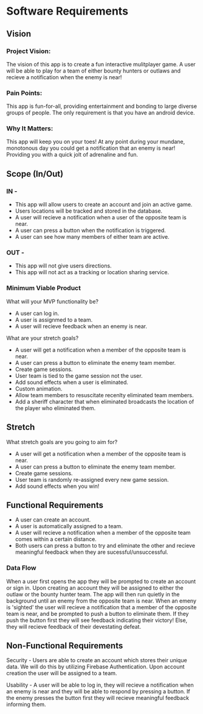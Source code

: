# Software Requirements

## Vision

### Project Vision: 
The vision of this app is to create a fun interactive mulitplayer game. A user will be able to play for a team of either bounty hunters or outlaws and recieve a notification when the enemy is near!

### Pain Points:
This app is fun-for-all, providing entertainment and bonding to large diverse groups of people. The only requirement is that you have an android device.

### Why It Matters:
This app will keep you on your toes! At any point during your mundane, monotonous day you could get a notification that an enemy is near! Providing you with a quick jolt of adrenaline and fun.

## Scope (In/Out)
### IN - 
- This app will allow users to create an account and join an active game.
- Users locations will be tracked and stored in the database.
- A user will recieve a notification when a user of the opposite team is near.
- A user can press a button when the notification is triggered.
- A user can see how many members of either team are active.


### OUT - 
- This app will not give users directions.
- This app will not act as a tracking or location sharing service.

### Minimum Viable Product
What will your MVP functionality be?
- A user can log in.
- A user is assignmed to a team.
- A user will recieve feedback when an enemy is near.


What are your stretch goals?
- A user will get a notification when a member of the opposite team is near.
- A user can press a button to eliminate the enemy team member.
- Create game sessions.
- User team is tied to the game session not the user.
- Add sound effects when a user is eliminated.
- Custom animation.
- Allow team members to resuscitate recenlty eliminated team members.
- Add a sheriff character that when eliminated broadcasts the location of the player who eliminated them.



## Stretch
What stretch goals are you going to aim for?
- A user will get a notification when a member of the opposite team is near.
- A user can press a button to eliminate the enemy team member.
- Create game sessions.
- User team is randomly re-assigned every new game session.
- Add sound effects when you win!


## Functional Requirements
- A user can create an account.
- A user is automatically assigned to a team.
- A user will recieve a notification when a member of the opposite team comes within a certain distance.
- Both users can press a button to try and eliminate the other and recieve meaningful feedback when they are sucessful/unsuccessful.


### Data Flow
When a user first opens the app they will be prompted to create an account or sign in. Upon creating an account they will be assigned to either the outlaw or the bounty hunter team. The app will then run quietly in the background until an enemy from the opposite team is near. When an emeny is 'sighted' the user will recieve a notification that a member of the opposite team is near, and be prompted to push a button to eliminate them. If they push the button first they will see feedback indicating their victory! Else, they will recieve feedback of their devestating defeat.


## Non-Functional Requirements
Security - Users are able to create an account which stores their unique data. We will do this by utilizing Firebase Authentication. Upon account creation the user will be assigned to a team.

Usability - A user will be able to log in, they will recieve a notification when an enemy is near and they will be able to respond by pressing a button. If the enemy presses the button first they will recieve meaningful feedback informing them.

